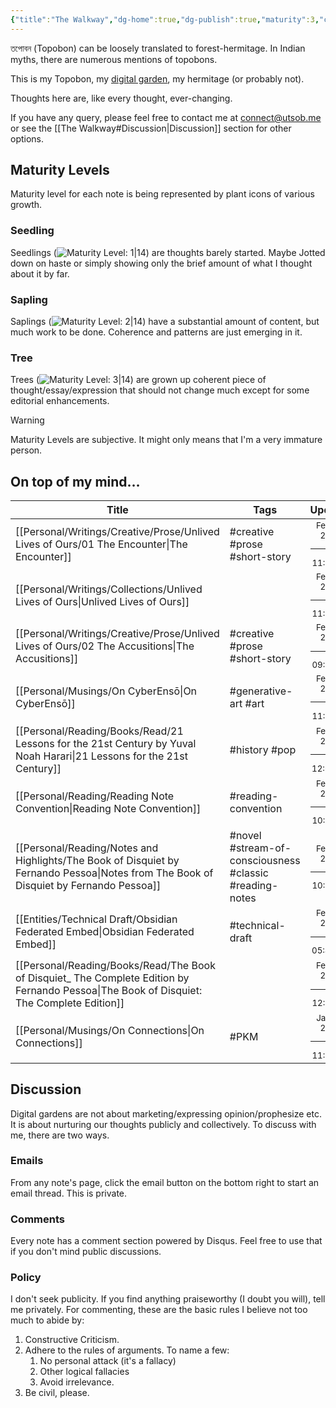 ```yaml
---
{"title":"The Walkway","dg-home":true,"dg-publish":true,"maturity":3,"created":"2023-01-02T21:30:15+06:00","updated":"2023-02-09T11:13:26+06:00","dg-metatags":{"description":"Utsob's Digital Garden","og:description":"Utsob's Digital Garden"},"permalink":"/the-walkway/","metatags":{"description":"Utsob's Digital Garden","og:description":"Utsob's Digital Garden"},"tags":["gardenEntry"],"dgPassFrontmatter":true}
---
```


তপোবন (Topobon) can be loosely translated to forest-hermitage. In Indian myths, there are numerous mentions of topobons.

This is my Topobon, my [digital garden](https://cagrimmett.com/notes/2020/11/08/what-are-digital-gardens/), my hermitage (or probably not).

Thoughts here are, like every thought, ever-changing.

If you have any query, please feel free to contact me at [connect@utsob.me](mailto:connect@utsob.me) or see the [[The Walkway#Discussion\|Discussion]] section for other options.

## Maturity Levels
Maturity level for each note is being represented by plant icons of various growth.

### Seedling
Seedlings (![Maturity Level: 1|14](https://hermitage.utsob.me/img/tree-1.svg)) are thoughts barely started. Maybe Jotted down on haste or simply showing only the brief amount of what I thought about it by far.

### Sapling
Saplings (![Maturity Level: 2|14](https://hermitage.utsob.me/img/tree-2.svg)) have a substantial amount of content, but much work to be done. Coherence and patterns are just emerging in it.

### Tree
Trees (![Maturity Level: 3|14](https://hermitage.utsob.me/img/tree-3.svg)) are grown up coherent piece of thought/essay/expression that should not change much except for some editorial enhancements.

> [!Warning] 
> Maturity Levels are subjective. It might only means that I'm a very immature person.


## On top of my mind…
| Title                                                                                                                                        | Tags                                                    | Updated                                                   | Created                                                    |
| -------------------------------------------------------------------------------------------------------------------------------------------- | ------------------------------------------------------- | --------------------------------------------------------- | ---------------------------------------------------------- |
| [[Personal/Writings/Creative/Prose/Unlived Lives of Ours/01 The Encounter\|The Encounter]]                                                | #creative #prose #short-story                           | <center><small>Feb 09, 2023<hr/>11:31 am</small></center> | <center><small>Sept 25, 2021<hr/>06:45 pm</small></center> |
| [[Personal/Writings/Collections/Unlived Lives of Ours\|Unlived Lives of Ours]]                                                            |                                                         | <center><small>Feb 09, 2023<hr/>11:31 am</small></center> | <center><small>Feb 09, 2023<hr/>09:23 am</small></center>  |
| [[Personal/Writings/Creative/Prose/Unlived Lives of Ours/02 The Accusitions\|The Accusitions]]                                            | #creative #prose #short-story                           | <center><small>Feb 09, 2023<hr/>09:22 am</small></center> | <center><small>Sept 25, 2021<hr/>06:45 pm</small></center> |
| [[Personal/Musings/On CyberEnsō\|On CyberEnsō]]                                                                                           | #generative-art #art                                    | <center><small>Feb 07, 2023<hr/>11:34 am</small></center> | <center><small>Feb 07, 2023<hr/>10:56 am</small></center>  |
| [[Personal/Reading/Books/Read/21 Lessons for the 21st Century by Yuval Noah Harari\|21 Lessons for the 21st Century]]                     | #history #pop                                           | <center><small>Feb 02, 2023<hr/>12:04 pm</small></center> | <center><small>Oct 27, 2018<hr/>12:00 am</small></center>  |
| [[Personal/Reading/Reading Note Convention\|Reading Note Convention]]                                                                     | #reading-convention                                     | <center><small>Feb 02, 2023<hr/>10:21 am</small></center> | <center><small>Jan 31, 2023<hr/>12:41 am</small></center>  |
| [[Personal/Reading/Notes and Highlights/The Book of Disquiet by Fernando Pessoa\|Notes from The Book of Disquiet by Fernando Pessoa]]     | #novel #stream-of-consciousness #classic #reading-notes | <center><small>Feb 02, 2023<hr/>10:13 am</small></center> | <center><small>Jun 28, 2022<hr/>08:13 am</small></center>  |
| [[Entities/Technical Draft/Obsidian Federated Embed\|Obsidian Federated Embed]]                                                           | #technical-draft                                        | <center><small>Feb 01, 2023<hr/>05:40 pm</small></center> | <center><small>Jan 31, 2023<hr/>08:53 pm</small></center>  |
| [[Personal/Reading/Books/Read/The Book of Disquiet_ The Complete Edition by Fernando Pessoa\|The Book of Disquiet: The Complete Edition]] |                                                         | <center><small>Feb 01, 2023<hr/>12:29 am</small></center> | <center><small>Mar 04, 2020<hr/>12:00 am</small></center>  |
| [[Personal/Musings/On Connections\|On Connections]]                                                                                       | #PKM                                                    | <center><small>Jan 31, 2023<hr/>11:00 am</small></center> | <center><small>Dec 29, 2022<hr/>10:18 am</small></center>  |

## Discussion
Digital gardens are not about marketing/expressing opinion/prophesize etc. It is about nurturing our thoughts publicly and collectively. To discuss with me, there are two ways.

### Emails
From any note's page, click the email button on the bottom right to start an email thread. This is private.

### Comments
Every note has a comment section powered by Disqus. Feel free to use that if you don't mind public discussions.

### Policy
I don't seek publicity. If you find anything praiseworthy (I doubt you will), tell me privately. For commenting, these are the basic rules I believe not too much to abide by:
1. Constructive Criticism.
2. Adhere to the rules of arguments. To name a few:
    1. No personal attack (it's a fallacy)
    2. Other logical fallacies
    3. Avoid irrelevance.
3. Be civil, please.
